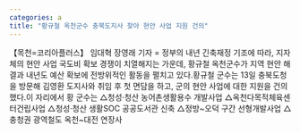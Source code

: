 ```yaml
---
categories: a
title: "황규철 옥천군수 충북도지사 찾아 현안 사업 지원 건의"
---
```

【목천=코리아플러스】 임대혁 장영래 기자 = 정부의 내년 긴축재정 기조에 따라, 지자체의 현안 사업 국도비 확보 경쟁이 치열해지는 가운데, 황규철 옥천군수가 지역 현안 해결과 내년도 예산 확보에 전방위적인 활동을 펼치고 있다.황규철 군수는 13일 충북도청을 방문해 김영환 도지사와 취임 후 첫 면담을 하고, 군의 현안 사업에 대한 지원을 건의했다.이 자리에서 황 군수는 △청성‧청산 농어촌생활용수 개발사업 △옥천다목적체육센터건립사업 △청성‧청산 생활SOC 공공도서관 신축 △정방~오덕 구간 선형개발사업 △충청권 광역철도 옥천~대전 연장사